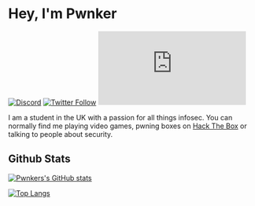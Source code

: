 # Hey, I'm Pwnker 
[![Discord](https://img.shields.io/discord/827894573711228948?color=%236F85CDFF&logo=discord&style=for-the-badge)](https://pwnker.com/discord) [![Twitter Follow](https://img.shields.io/twitter/follow/pwnk3r?color=%231F9BE7FF&label=%40pwnk3r&logo=twitter&style=for-the-badge)](https://twitter.com/pwnk3r) [![Website](https://img.shields.io/website?style=for-the-badge&up_color=green&up_message=🌐&url=https%3A%2F%2Fpwnker.com)](https://pwnker.com)

I am a student in the UK with a passion for all things infosec. You can normally find me playing video games, pwning boxes on [Hack The Box](https://www.hackthebox.com/) or talking to people about security. 

## Github Stats
[![Pwnkers's GitHub stats](https://github-readme-stats.vercel.app/api?username=pwnker&count_private=true&show_icons=true&theme=dark)](https://github.com/pwnker/)

[![Top Langs](https://github-readme-stats.vercel.app/api/top-langs/?username=pwnker&theme=dark&langs_count=5&layout=compact)](https://github.com/pwnker/)
